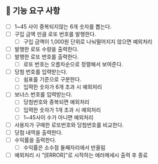 ## 🚀 기능 요구 사항
- [ ] 1~45 사이 중복되지않는 6개 숫자를 뽑는다.
- [ ] 구입 금액 만큼 로또 번호를 발행한다.
  - [ ] 구입 금액이 1,000원 단위로 나눠떨어지지 않으면 예외처리
- [ ] 발행한 로또 수량을 출력한다.
- [ ] 발행한 로또 번호를 출력한다.
  - [ ] 로또 번호는 오름차순으로 정렬해서 보여준다.
- [ ] 당첨 번호를 입력받는다.
  - [ ] 쉼표를 기준으로 구분한다.
  - [ ] 입력한 숫자가 6개 초과 시 예외처리
- [ ] 보너스 번호를 입력받는다.
  - [ ] 당첨번호와 중복되면 예외처리
  - [ ] 입력한 숫자가 1개 초과 시 예외처리
  - [ ] 1~45사이 수가 아니면 예외처리
- [ ] 사용자가 구매한 로또번호와 당첨번호를 비교한다.
- [ ] 당첨 내역을 출력한다.
- [ ] 수익률을 출력한다.
  - [ ] 수익률은 소수점 둘째자리에서 반올림
- [ ] 예외처리 시 "[ERROR]"로 시작하는 에러메세시 출력 후 종료
